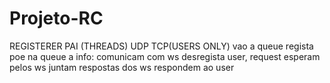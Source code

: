 # Projeto-RC

REGISTERER			PAI							(THREADS)
	UDP				TCP(USERS ONLY)				vao a queue
	regista			poe na queue a info:		comunicam com ws
	desregista		user, request				esperam pelos ws
												juntam respostas dos ws
												respondem ao user										